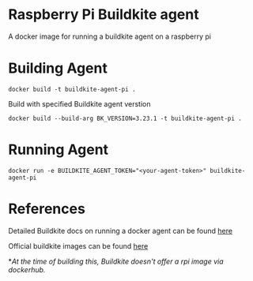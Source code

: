 # Raspberry Pi Buildkite agent

A docker image for running a buildkite agent on a raspberry pi

# Building Agent
```
docker build -t buildkite-agent-pi .
```

Build with specified Buildkite agent verstion
```
docker build --build-arg BK_VERSION=3.23.1 -t buildkite-agent-pi .
```

# Running Agent
```
docker run -e BUILDKITE_AGENT_TOKEN="<your-agent-token>" buildkite-agent-pi
```

# References
Detailed Buildkite docs on running a docker agent can be found [here](https://buildkite.com/docs/agent/v3/docker)

Official buildkite images can be found [here](https://hub.docker.com/r/buildkite/agent/)

**At the time of building this, Buildkite doesn't offer a rpi image via dockerhub.*